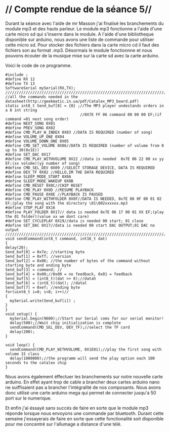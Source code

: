 # // Compte rendue de la séance 5//

Durant la séance avec l'aide de mr Masson j'ai finalisé les branchements du module mp3 et des hauts parleur. Le module mp3
fonctionne a l'aide d'une carte micro sd qui s'inserre dans le module. A l'aide d'une bibliotheque disponible sur arduino, nous
avons une liste de commande pour utiliser cette micro sd. Pour stocker des fichiers dans la carte micro cd il faut des fichiers
son au format .mp3. Désormais le module fonctionnne et nous pouvons écouter de la musique mise sur la carte sd avec la carte arduino.

Voici le code de ce programme. 

<pre><code>#include <SoftwareSerial.h>;
#define RX 12
#define TX 13
SoftwareSerial mySerial(RX,TX);
//////////////////////////////////////////////////////////////////////////////////// 
//all the commands needed in the datasheet(http://geekmatic.in.ua/pdf/Catalex_MP3_board.pdf) 
static int8_t Send_buf[8] = {0} ;//The MP3 player undestands orders in a 8 int string 
                                 //0X7E FF 06 command 00 00 00 EF;(if command =01 next song order)  
#define NEXT_SONG 0X01  
#define PREV_SONG 0X02  
#define CMD_PLAY_W_INDEX 0X03 //DATA IS REQUIRED (number of song) 
#define VOLUME_UP_ONE 0X04 
#define VOLUME_DOWN_ONE 0X05 
#define CMD_SET_VOLUME 0X06//DATA IS REQUIRED (number of volume from 0 up to 30(0x1E)) 
#define SET_DAC 0X17 
#define CMD_PLAY_WITHVOLUME 0X22 //data is needed  0x7E 06 22 00 xx yy EF;(xx volume)(yy number of song) 
#define CMD_SEL_DEV 0X09 //SELECT STORAGE DEVICE, DATA IS REQUIRED 
#define DEV_TF 0X02 //HELLO,IM THE DATA REQUIRED 
#define SLEEP_MODE_START 0X0A 
#define SLEEP_MODE_WAKEUP 0X0B 
#define CMD_RESET 0X0C//CHIP RESET 
#define CMD_PLAY 0X0D //RESUME PLAYBACK 
#define CMD_PAUSE 0X0E //PLAYBACK IS PAUSED 
#define CMD_PLAY_WITHFOLDER 0X0F//DATA IS NEEDED, 0x7E 06 0F 00 01 02 EF;(play the song with the directory \01\002xxxxxx.mp3 
#define STOP_PLAY 0X16 
#define PLAY_FOLDER 0X17// data is needed 0x7E 06 17 00 01 XX EF;(play the 01 folder)(value xx we dont care) 
#define SET_CYCLEPLAY 0X19//data is needed 00 start; 01 close 
#define SET_DAC 0X17//data is needed 00 start DAC OUTPUT;01 DAC no output 
////////////////////////////////////////////////////////////////////////////////////  
void sendCommand(int8_t command, int16_t dat) 
{ 
delay(20); 
Send_buf[0] = 0x7e; //starting byte 
Send_buf[1] = 0xff; //version 
Send_buf[2] = 0x06; //the number of bytes of the command without starting byte and ending byte 
Send_buf[3] = command; // 
Send_buf[4] = 0x00;//0x00 = no feedback, 0x01 = feedback 
Send_buf[5] = (int8_t)(dat >> 8);//datah 
Send_buf[6] = (int8_t)(dat); //datal 
Send_buf[7] = 0xef; //ending byte 
for(uint8_t i=0; i<8; i++)// 
{ 
  mySerial.write(Send_buf[i]) ; 
} 
} 
void setup() {
  mySerial.begin(9600);//Start our Serial coms for our serial monitor! 
  delay(500);//Wait chip initialization is complete 
  sendCommand(CMD_SEL_DEV, DEV_TF);//select the TF card   
  delay(200);
}

void loop() {
  sendCommand(CMD_PLAY_WITHVOLUME, 0X1E01);//play the first song with volume 15 class 
  delay(1000000);//the programm will send the play option each 100 seconds to the catalex chip
}
</code></pre>
Nous avons également éffectuer les branchements sur notre nouvelle carte arduino. En effet ayant trop de cable a brancher deux cartes arduino nano ne suiffisaient pas a brancher l'intégralité de nos composants. Nous avons donc utilisé une carte arduino mega qui permet de connecter jusqu'a 50 port sur le numerique.

Et enfin j'ai éssayé sans succés de faire en sorte que le module mp3 réponde lorsque nous envoyons une commande par bluetooth. Durant cette semaine j'essayerais de faire en sorte que cette fonctionalité soit disponible pour me concentré sur l'allumage a distance d'une télé.


